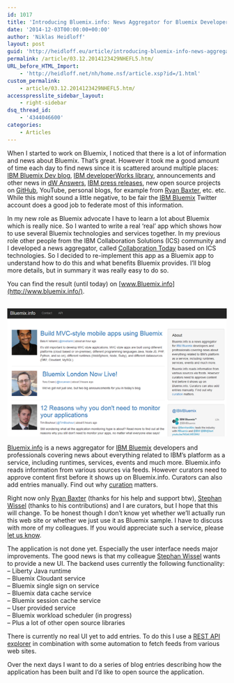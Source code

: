 ```yaml
---
id: 1017
title: 'Introducing Bluemix.info: News Aggregator for Bluemix Developers'
date: '2014-12-03T00:00:00+00:00'
author: 'Niklas Heidloff'
layout: post
guid: 'http://heidloff.eu/article/introducing-bluemix-info-news-aggregator-for-bluemix-developers/'
permalink: /article/03.12.2014123429NHEFL5.htm/
URL_before_HTML_Import:
    - 'http://heidloff.net/nh/home.nsf/article.xsp?id=/1.html'
custom_permalink:
    - article/03.12.2014123429NHEFL5.htm/
accesspresslite_sidebar_layout:
    - right-sidebar
dsq_thread_id:
    - '4344046600'
categories:
    - Articles
---
```


 When I started to work on Bluemix, I noticed that there is a lot of information and news about Bluemix. That’s great. However it took me a good amount of time each day to find news since it is scattered around multiple places: [IBM Bluemix Dev blog](https://developer.ibm.com/bluemix/blog/), [IBM developerWorks library](http://www.ibm.com/developerworks/views/global/libraryview.jsp?show_abstract=false&contentarea_by=All+Zones&product_by=-1&topic_by=BlueMix&industry_by=-1&type_by=All+Types&ibm-search=Search), announcements and other news in [dW Answers](https://developer.ibm.com/answers/smartspace/bluemix/), [IBM press releases](https://www-03.ibm.com/press/us/en/pressreleases/recent.wss), new open source projects on [GitHub](https://github.com/ibm-bluemix), YouTube, personal blogs, for example from [Ryan Baxter](http://ryanjbaxter.com/), etc. etc. While this might sound a little negative, to be fair the [IBM Bluemix](https://twitter.com/ibmbluemix) Twitter account does a good job to federate most of this information.

 In my new role as Bluemix advocate I have to learn a lot about Bluemix which is really nice. So I wanted to write a real ‘real’ app which shows how to use several Bluemix technologies and services together. In my previous role other people from the IBM Collaboration Solutions (ICS) community and I developed a news aggregator, called [Collaboration Today](https://www.youtube.com/watch?v=PYzZT-UgreA) based on ICS technologies. So I decided to re-implement this app as a Bluemix app to understand how to do this and what benefits Bluemix provides. I’ll blog more details, but in summary it was really easy to do so.

 You can find the result (until today) on [www.Bluemix.info](http://www.bluemix.info/).

[   
![image](/assets/img/2014/12/bluemixinfo.png)  ](http://www.bluemix.info/)

[Bluemix.info](http://www.bluemix.info/) is a news aggregator for [IBM Bluemix](http://bluemix.net/) developers and professionals covering news about everything related to IBM’s platform as a service, including runtimes, services, events and much more. Bluemix.info reads information from various sources via feeds. However curators need to approve content first before it shows up on Bluemix.info. Curators can also add entries manually. Find out why [curation](http://edbrill.com/ebrill/edbrill.nsf/dx/collaboration-today-and-why-curation-matters) matters.

 Right now only [Ryan Baxter](https://twitter.com/ryanjbaxter) (thanks for his help and support btw), [Stephan Wissel](https://twitter.com/notessensei) (thanks to his contributions) and I are curators, but I hope that this will change. To be honest though I don’t know yet whether we’ll actually run this web site or whether we just use it as Bluemix sample. I have to discuss with more of my colleagues. If you would appreciate such a service, please [let us know](https://twitter.com/bluemixinfo).

 The application is not done yet. Especially the user interface needs major improvements. The good news is that my colleague [Stephan Wissel](https://twitter.com/notessensei) wants to provide a new UI. The backend uses currently the following functionality:   
 – Liberty Java runtime   
 – Bluemix Cloudant service   
 – Bluemix single sign on service   
 – Bluemix data cache service   
 – Bluemix session cache service   
 – User provided service   
 – Bluemix workload scheduler (in progress)   
 – Plus a lot of other open source libraries

 There is currently no real UI yet to add entries. To do this I use a [REST API explorer](https://www.bluemix.info/swagger/index.html) in combination with some automation to fetch feeds from various web sites.

 Over the next days I want to do a series of blog entries describing how the application has been built and I’d like to open source the application.